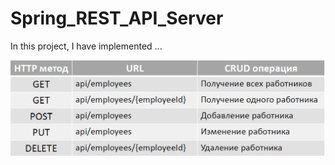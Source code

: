 # Spring_REST_API_Server

In this project, I have implemented ...

![alt text](https://github.com/firsovroman/Spring_REST_API_Server/raw/main/picters/1.jpg)

